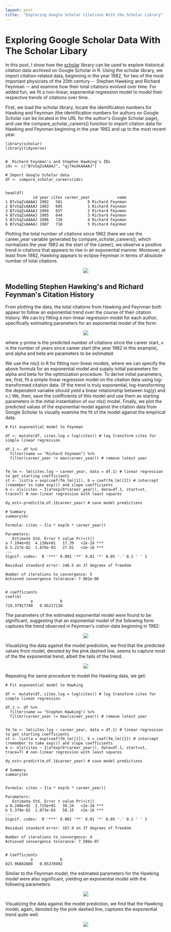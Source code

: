 ```yaml
---
layout: post
title:  "Exploring Google Scholar Citations With the Scholar Library"
---
```


# Exploring Google Scholar Data With The Scholar Libary

In this post, I show how the [scholar](https://cran.r-project.org/web/packages/scholar/index.html) library can be used to explore historical citation data archived on Google Scholar in R. Using the scholar library, we import citation-related data, beginning in the year 1982, for two of the most important physicists of the 20th century -- Stephen Hawking and Richard Feynman -- and examine how their total citations evolved over time. For added fun, we fit a non-linear, exponential regression model to model their respective trends of citations over time.

First, we load the scholar library, locate the identification numbers for Hawking and Feynman (the identification numbers for authors on Google Scholar can be located in the URL for the author's Google Scholar page), and use the compare_scholar_careers() function to import citation data for Hawking and Feynman beginning in the year 1982 and up to the most recent year.

```
library(scholar)
library(tidyverse)


#  Richard Feynman's and Stephen Hawking's IDs
ids <- c("B7vSqZsAAAAJ", "qj74uXkAAAAJ")

# Import Google Scholar data
df <- compare_scholar_careers(ids)


head(df)
            id year cites career_year            name
1 B7vSqZsAAAAJ 1982   581           0 Richard Feynman
2 B7vSqZsAAAAJ 1983   605           1 Richard Feynman
3 B7vSqZsAAAAJ 1984   657           2 Richard Feynman
4 B7vSqZsAAAAJ 1985   644           3 Richard Feynman
5 B7vSqZsAAAAJ 1986   726           4 Richard Feynman
6 B7vSqZsAAAAJ 1987   718           5 Richard Feynman

```
Plotting the total number of citations since 1982 (here we use the career_year variable generated by compare_scholar_careers(), which normalizes the year 1982 as the start of the career), we observe a positive trend in citations that appears to rise in an exponential manner. Moreover, at least from 1982, Hawking appears to eclipse Feynman in terms of absolute number of total citations.

<p align="center">
  <img src="/img/feynmanhawking.png"/>
</p>


## Modelling Stephen Hawking's and Richard Feynman's Citation History

From plotting the data, the total citations from Hawking and Feynman both appear to follow an exponential trend over the course of their citation history. We can try fitting a non-linear regression model for each author, specifically estimating parameters for an exponential model of the form:

<p align="center">
<img src="https://render.githubusercontent.com/render/math?math=y^{\prime}=\alpha e^{\beta x}">
</p>

where y-prime is the predicted number of citations since the career start, x is the number of years since career start (the year 1982 in this example), and alpha and beta are parameters to be estimated.

We use the nls() in R for fitting non-linear models, where we can specify the above formula for an exponential model and supply initial parameters for alpha and beta for the optimization procedure. To derive initial parameters, we, first, fit a simple linear regression model on the citation data using log-transformed citation data. (If the trend is truly exponential, log-transforming the dependent variable should yield a linear relationship between log(y) and x.) We, then, save the coefficients of this model and use them as starting parameters in the initial instantiation of our nls() model. Finally, we plot the predicted values of the exponential model against the citation data from Google Scholar to visually examine the fit of the model against the empirical data.

```
# Fit exponential model to Feynman

df <- mutate(df, cites.log = log(cites)) # log transform cites for simple linear regression

df.1 <- df %>%
  filter(name == "Richard Feynman") %>%
  filter(career_year != max(career_year)) # remove latest year


fm_lm <- lm(cites.log ~ career_year, data = df.1) # linear regression to get starting coefficients
st <- list(a = exp(coef(fm_lm)[1]), b = coef(fm_lm)[2]) # intercept (remember to take exp()) and slope coefficients
m <- nls(cites ~ I(a*exp(b*career_year)), data=df.1, start=st, trace=T) # non-linear regression with least squares

dy_est<-predict(m,df.1$career_year) # save model predictions

# Summary
summary(m)

Formula: cites ~ I(a * exp(b * career_year))

Parameters:
   Estimate Std. Error t value Pr(>|t|)    
a 7.194e+02  4.138e+01   17.39   <2e-16 ***
b 5.217e-02  1.876e-03   27.81   <2e-16 ***
---
Signif. codes:  0 '***' 0.001 '**' 0.01 '*' 0.05 '.' 0.1 ' ' 1

Residual standard error: 248.5 on 37 degrees of freedom

Number of iterations to convergence: 5 
Achieved convergence tolerance: 7.981e-06


# coefficients
coef(m)
           a            b 
719.37917740   0.05217138

```
The parameters of the estimated exponential model were found to be significant, suggesting that an exponential model of the following form captures the trend observed in Feynman's ciation data beginning in 1982:

<p align="center">
<img src="https://render.githubusercontent.com/render/math?math=y^{\prime}= 719e^{0.052x}">
</p>


Visualizing the data against the model prediction, we find that the predicted values from model, denoted by the pink dashed line, seems to capture most of the the exponential trend, albeit the tails of the trend.

<p align="center">
  <img src="/img/feynmanmodel.png"/>
</p>


Repeating the same procedure to model the Hawking data, we get:

```
# Fit exponential model to Hawking

df <- mutate(df, cites.log = log(cites)) # log transform cites for simple linear regression

df.1 <- df %>%
  filter(name == "Stephen Hawking") %>%
  filter(career_year != max(career_year)) # remove latest year


fm_lm <- lm(cites.log ~ career_year, data = df.1) # linear regression to get starting coefficients
st <- list(a = exp(coef(fm_lm)[1]), b = coef(fm_lm)[2]) # intercept (remember to take exp()) and slope coefficients
m <- nls(cites ~ I(a*exp(b*career_year)), data=df.1, start=st, trace=T) # non-linear regression with least squares

dy_est<-predict(m,df.1$career_year) # save model predictions

# Summary
summary(m)


Formula: cites ~ I(a * exp(b * career_year))

Parameters:
   Estimate Std. Error t value Pr(>|t|)    
a 8.240e+02  2.725e+01   30.24   <2e-16 ***
b 5.379e-02  1.073e-03   50.15   <2e-16 ***
---
Signif. codes:  0 '***' 0.001 '**' 0.01 '*' 0.05 '.' 0.1 ' ' 1

Residual standard error: 167.9 on 37 degrees of freedom

Number of iterations to convergence: 4 
Achieved convergence tolerance: 7.586e-07


# Coefficients
           a            b 
823.96882888   0.05378992 

```
Similar to the Feynman model, the estimated parameters for the Hawking model were also significant, yielding an exponential model with the following parameters: 

<p align="center">
<img src="https://render.githubusercontent.com/render/math?math=y^{\prime}= 823e^{0.053x}">
</p>


Visualizing the data against the model prediction, we find that the Hawking model, again, denoted by the pink dashed line, captures the exponential trend quite well.


<p align="center">
  <img src="/img/hawkingmodel.png"/>
</p>


